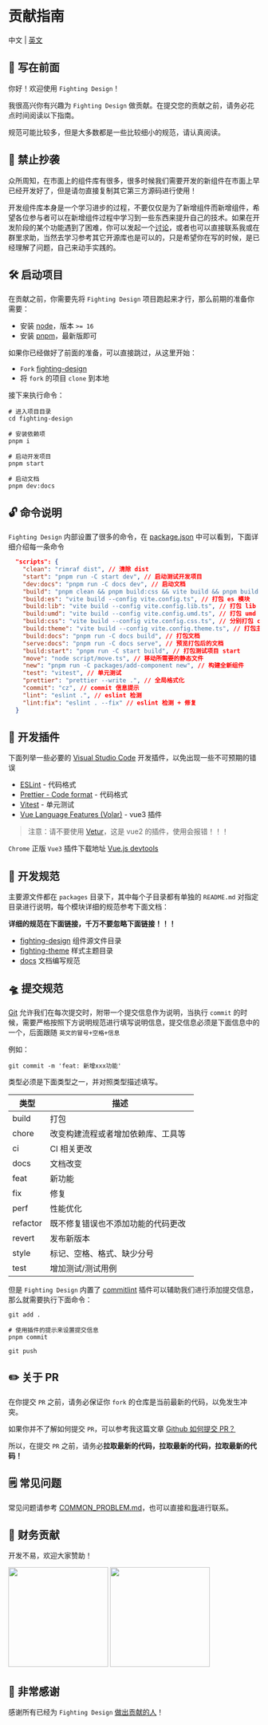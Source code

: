# 贡献指南

中文 | [英文](https://github.com/FightingDesign/fighting-design/blob/master/CONTRIBUTING.en-US.md)

## 👋 写在前面

你好！欢迎使用 `Fighting Design`！

我很高兴你有兴趣为 `Fighting Design` 做贡献。在提交您的贡献之前，请务必花点时间阅读以下指南。

规范可能比较多，但是大多数都是一些比较细小的规范，请认真阅读。

## 🚫 禁止抄袭

众所周知，在市面上的组件库有很多，很多时候我们需要开发的新组件在市面上早已经开发好了，但是请勿直接复制其它第三方源码进行使用！

开发组件库本身是一个学习进步的过程，不要仅仅是为了新增组件而新增组件，希望各位参与者可以在新增组件过程中学习到一些东西来提升自己的技术。如果在开发阶段的某个功能遇到了困难，你可以发起一个[讨论](https://github.com/FightingDesign/fighting-design/discussions)，或者也可以直接联系我或在群里求助，当然去学习参考其它开源库也是可以的，只是希望你在写的时候，是已经理解了问题，自己来动手实践的。

## 🛠️ 启动项目

在贡献之前，你需要先将 `Fighting Design` 项目跑起来才行，那么前期的准备你需要：

- 安装 [node](http://nodejs.cn)，版本 `>= 16`
- 安装 [pnpm](https://pnpm.io/zh/)，最新版即可

如果你已经做好了前面的准备，可以直接跳过，从这里开始：

- `Fork` [fighting-design](https://github.com/FightingDesign/fighting-design)
- 将 `fork` 的项目 `clone` 到本地

接下来执行命令：

```shell
# 进入项目目录
cd fighting-design

# 安装依赖项
pnpm i

# 启动开发项目
pnpm start

# 启动文档
pnpm dev:docs
```

## 🔓 命令说明

`Fighting Design` 内部设置了很多的命令，在 [package.json](https://github.com/FightingDesign/fighting-design/blob/master/package.json) 中可以看到，下面详细介绍每一条命令

```json
  "scripts": {
    "clean": "rimraf dist", // 清除 dist
    "start": "pnpm run -C start dev", // 启动测试开发项目
    "dev:docs": "pnpm run -C docs dev", // 启动文档
    "build": "pnpm clean && pnpm build:css && vite build && pnpm build:lib && pnpm build:umd && pnpm build:theme && pnpm move", // 打包命令整合
    "build:es": "vite build --config vite.config.ts", // 打包 es 模块
    "build:lib": "vite build --config vite.config.lib.ts", // 打包 lib 模块
    "build:umd": "vite build --config vite.config.umd.ts", // 打包 umd
    "build:css": "vite build --config vite.config.css.ts", // 分别打包 css
    "build:theme": "vite build --config vite.config.theme.ts", // 打包主样式表
    "build:docs": "pnpm run -C docs build", // 打包文档
    "serve:docs": "pnpm run -C docs serve", // 预览打包后的文档
    "build:start": "pnpm run -C start build", // 打包测试项目 start
    "move": "node script/move.ts", // 移动所需要的静态文件
    "new": "pnpm run -C packages/add-component new", // 构建全新组件
    "test": "vitest", // 单元测试
    "prettier": "prettier --write .", // 全局格式化
    "commit": "cz", // commit 信息提示
    "lint": "eslint .", // eslint 检测
    "lint:fix": "eslint . --fix" // eslint 检测 + 修复
  }
```

## 📌 开发插件

下面列举一些必要的 [Visual Studio Code](https://code.visualstudio.com) 开发插件，以免出现一些不可预期的错误

- [ESLint](https://github.com/Microsoft/vscode-eslint) - 代码格式
- [Prettier - Code format](https://github.com/prettier/prettier-vscode) - 代码格式
- [Vitest](https://github.com/vitest-dev/vscode) - 单元测试
- [Vue Language Features (Volar)](https://github.com/johnsoncodehk/volar) - vue3 插件

> 注意：请不要使用 [Vetur](https://github.com/vuejs/vetur)，这是 vue2 的插件，使用会报错！！！

`Chrome` 正版 `Vue3` 插件下载地址 [Vue.js devtools](https://chrome.google.com/webstore/detail/vuejs-devtools/nhdogjmejiglipccpnnnanhbledajbpd?hl=zh-CN)

## 🚧 开发规范

主要源文件都在 `packages` 目录下，其中每个子目录都有单独的 `README.md` 对指定目录进行说明，每个模块详细的规范参考下面文档：

**详细的规范在下面链接，千万不要忽略下面链接！！！**

- [fighting-design](https://github.com/FightingDesign/fighting-design/blob/master/packages/fighting-design/README.md) 组件源文件目录
- [fighting-theme](https://github.com/FightingDesign/fighting-design/blob/master/packages/fighting-theme/README.md) 样式主题目录
- [docs](https://github.com/FightingDesign/fighting-design/blob/master/docs/README.md) 文档编写规范

## 🛸 提交规范

[Git](https://git-scm.com) 允许我们在每次提交时，附带一个提交信息作为说明，当执行 `commit` 的时候，需要严格按照下方说明规范进行填写说明信息，提交信息必须是下面信息中的一个，后面跟随 `英文的冒号+空格+信息`

例如：

```shell
git commit -m 'feat: 新增xxx功能'
```

类型必须是下面类型之一，并对照类型描述填写。

| 类型     | 描述                                 |
| -------- | ------------------------------------ |
| build    | 打包                                 |
| chore    | 改变构建流程或者增加依赖库、工具等   |
| ci       | CI 相关更改                          |
| docs     | 文档改变                             |
| feat     | 新功能                               |
| fix      | 修复                                 |
| perf     | 性能优化                             |
| refactor | 既不修复错误也不添加功能的代码更改   |
| revert   | 发布新版本                           |
| style    | 标记、空格、格式、缺少分号           |
| test     | 增加测试/测试用例                    |

但是 `Fighting Design` 内置了 [commitlint](https://github.com/conventional-changelog/commitlint) 插件可以辅助我们进行添加提交信息，那么就需要执行下面命令：

```shell
git add .

# 使用插件的提示来设置提交信息
pnpm commit

git push
```

## ✏️ 关于 PR

在你提交 `PR` 之前，请务必保证你 `fork` 的仓库是当前最新的代码，以免发生冲突。

如果你并不了解如何提交 `PR`，可以参考我这篇文章 [Github 如何提交 PR？](https://juejin.cn/post/7108740596738719751)

所以，在提交 `PR` 之前，请务必**拉取最新的代码，拉取最新的代码，拉取最新的代码！**

## 🗒️ 常见问题

常见问题请参考 [COMMON_PROBLEM.md](https://github.com/FightingDesign/fighting-design/blob/master/.github/COMMON_PROBLEM.md)，也可以直接和[我](https://github.com/Tyh2001/Tyh2001)进行联系。

## 🔑 财务贡献

开发不易，欢迎大家赞助！

<img width="200px" src="https://tianyuhao.cn/images/tyh-ui/weixin.jpg" />
<img width="200px" src="https://tianyuhao.cn/images/tyh-ui/zhifubao.jpg" />

## 💌 非常感谢

感谢所有已经为 `Fighting Design` [做出贡献的人](https://github.com/FightingDesign/fighting-design/graphs/contributors)！
